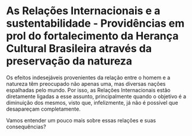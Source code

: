 # As Relações Internacionais e a sustentabilidade - Providências em prol do fortalecimento da Herança Cultural Brasileira através da preservação da natureza

Os efeitos indesejáveis provenientes da relação entre o homem e a natureza têm preocupado não apenas uma, mas diversas nações espalhadas pelo mundo. Por isso, as Relações Internacionais estão diretamente ligadas a esse assunto, principalmente quando o objetivo é a diminuição dos mesmos, visto que, infelizmente, já não é possível que desapareçam completamente.

Vamos entender um pouco mais sobre essas relações e suas consequências?

